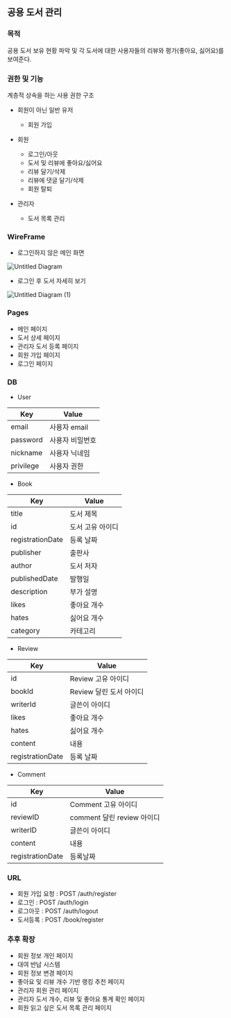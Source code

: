 ## 공용 도서 관리

### 목적

 공용 도서 보유 현황 파악 및 각 도서에 대한 사용자들의 리뷰와 평가(좋아요, 싫어요)를 보여준다.

### 권한 및 기능

계층적 상속을 하는 사용 권한 구조

- 회원이 아닌 일반 유저
  - 회원 가입
  
- 회원
  - 로그인/아웃
  - 도서 및 리뷰에 좋아요/싫어요
  - 리뷰 달기/삭제
  - 리뷰에 댓글 달기/삭제
  - 회원 탈퇴
  
- 관리자
  - 도서 목록 관리

### WireFrame

- 로그인하지 않은 메인 화면

![Untitled Diagram](https://user-images.githubusercontent.com/25456956/61349638-badfb400-a89f-11e9-9f5d-5397a1d0f191.jpg)


- 로그인 후 도서 자세히 보기

![Untitled Diagram (1)](https://user-images.githubusercontent.com/25456956/61349667-e06cbd80-a89f-11e9-9320-599cae64bac1.jpg)

### Pages

- 메인 페이지
- 도서 상세 페이지
- 관리자 도서 등록 페이지
- 회원 가입 페이지
- 로그인 페이지

### DB

- User

| Key       | Value           |
| --------- | --------------- |
| email        | 사용자 email   |
| password  | 사용자 비밀번호 |
| nickname        | 사용자 닉네임 |
| privilege | 사용자 권한     |

- Book

| Key              | Value            |
| ---------------- | ---------------- |
| title            | 도서 제목        |
| id               | 도서 고유 아이디 |
| registrationDate | 등록 날짜        |
| publisher        | 출판사           |
| author           | 도서 저자        |
| publishedDate    | 발행일           |
| description      | 부가 설명        |
| likes            | 좋아요 개수      |
| hates            | 싫어요 개수      |
| category         | 카테고리         |

- Review

| Key              | Value                   |
| ---------------- | ----------------------- |
| id               | Review 고유 아이디      |
| bookId           | Review 달린 도서 아이디 |
| writerId         | 글쓴이 아이디           |
| likes            | 좋아요 개수             |
| hates            | 싫어요 개수             |
| content          | 내용                    |
| registrationDate | 등록 날짜               |

- Comment

| Key              | Value                      |
| ---------------- | -------------------------- |
| id               | Comment 고유 아이디        |
| reviewID         | comment 달린 review 아이디 |
| writerID         | 글쓴이 아이디              |
| content          | 내용                       |
| registrationDate | 등록날짜                   |

### URL
* 회원 가입 요청 : POST /auth/register
* 로그인 : POST /auth/login
* 로그아웃 : POST /auth/logout
* 도서등록 : POST /book/register


### 추후 확장

- 회원 정보 개인 페이지
- 대여 반납 시스템
- 회원 정보 변경 페이지
- 좋아요 및 리뷰 개수 기반 랭킹 추천 페이지
- 관리자 회원 관리 페이지
- 관리자 도서 개수, 리뷰 및 좋아요 통계 확인 페이지
- 회원 읽고 싶은 도서 목록 관리 페이지